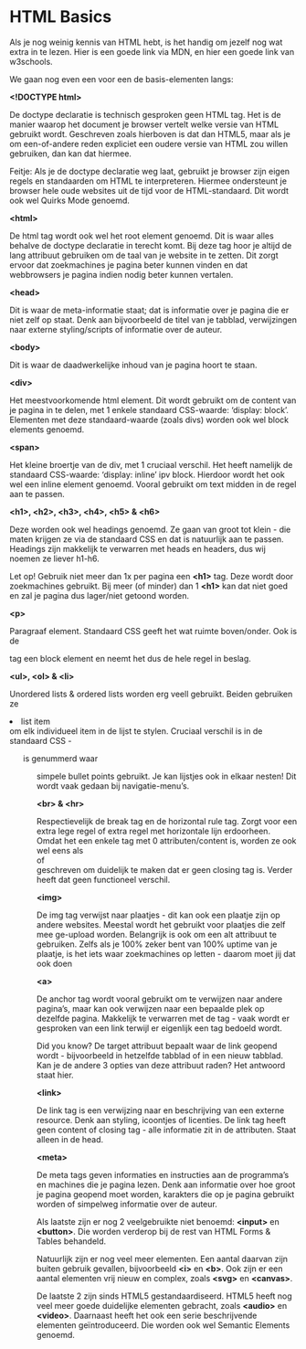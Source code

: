 # HTML Basics
Als je nog weinig kennis van HTML hebt, is het handig om jezelf nog wat extra in te lezen. Hier is een goede link via MDN, en hier een goede link van w3schools.

We gaan nog even een voor een de basis-elementen langs:

**\<!DOCTYPE html>**

De doctype declaratie is technisch gesproken geen HTML tag. Het is de manier waarop het document je browser vertelt welke versie van HTML gebruikt wordt. Geschreven zoals hierboven is dat dan HTML5, maar als je om een-of-andere reden expliciet een oudere versie van HTML zou willen gebruiken, dan kan dat hiermee.

Feitje: Als je de doctype declaratie weg laat, gebruikt je browser zijn eigen regels en standaarden om HTML te interpreteren. Hiermee ondersteunt je browser hele oude websites uit de tijd voor de HTML-standaard. Dit wordt ook wel Quirks Mode genoemd.


**\<html>**

De html tag wordt ook wel het root element genoemd. Dit is waar alles behalve de doctype declaratie in terecht komt. Bij deze tag hoor je altijd de lang attribuut gebruiken om de taal van je website in te zetten. Dit zorgt ervoor dat zoekmachines je pagina beter kunnen vinden en dat webbrowsers je pagina indien nodig beter kunnen vertalen.

**\<head>**

Dit is waar de meta-informatie staat; dat is informatie over je pagina die er niet zelf op staat. Denk aan bijvoorbeeld de titel van je tabblad, verwijzingen naar externe styling/scripts of informatie over de auteur.

**\<body>**

Dit is waar de daadwerkelijke inhoud van je pagina hoort te staan.

**\<div>**

Het meestvoorkomende html element. Dit wordt gebruikt om de content van je pagina in te delen, met 1 enkele standaard CSS-waarde: ‘display: block’. Elementen met deze standaard-waarde (zoals divs) worden ook wel block elements genoemd.

**\<span>**

Het kleine broertje van de div, met 1 cruciaal verschil. Het heeft namelijk de standaard CSS-waarde: ‘display: inline’ ipv block. Hierdoor wordt het ook wel een inline element genoemd. Vooral gebruikt om text <span>midden in de regel</span> aan te passen.

**\<h1>, \<h2>, \<h3>, \<h4>, \<h5> & \<h6>**

Deze worden ook wel headings genoemd. Ze gaan van groot tot klein - die maten krijgen ze via de standaard CSS en dat is natuurlijk aan te passen. Headings zijn makkelijk te verwarren met heads en headers, dus wij noemen ze liever h1-h6.

Let op! Gebruik niet meer dan 1x per pagina een **\<h1>** tag. Deze wordt door zoekmachines gebruikt. Bij meer (of minder) dan 1 **\<h1>** kan dat niet goed en zal je pagina dus lager/niet getoond worden.

**\<p>**

Paragraaf element. Standaard CSS geeft het wat ruimte boven/onder. Ook is de <p> tag een block element en neemt het dus de hele regel in beslag.

**\<ul>, \<ol> & \<li>**

Unordered lists & ordered lists worden erg veell gebruikt. Beiden gebruiken ze <li>list item</li> om elk individueel item in de lijst te stylen. Cruciaal verschil is in de standaard CSS - <ol> is genummerd waar <ul> simpele bullet points gebruikt. Je kan lijstjes ook in elkaar nesten! Dit wordt vaak gedaan bij navigatie-menu’s.

**\<br> & \<hr>**

Respectievelijk de break tag en de horizontal rule tag. Zorgt voor een extra lege regel of extra regel met horizontale lijn erdoorheen. Omdat het een enkele tag met 0 attributen/content is, worden ze ook wel eens als </br> of <br/> geschreven om duidelijk te maken dat er geen closing tag is. Verder heeft dat geen functioneel verschil.

**\<img>**

De img tag verwijst naar plaatjes - dit kan ook een plaatje zijn op andere websites. Meestal wordt het gebruikt voor plaatjes die zelf mee ge-upload worden. Belangrijk is ook om een alt attribuut te gebruiken. Zelfs als je 100% zeker bent van 100% uptime van je plaatje,  is het iets waar zoekmachines op letten -  daarom moet jij dat ook doen 

**\<a>**

De anchor tag wordt vooral gebruikt om te verwijzen naar andere pagina’s, maar kan ook verwijzen naar een bepaalde plek op dezelfde pagina. Makkelijk te verwarren met de <link> tag - vaak wordt er gesproken van een link terwijl er eigenlijk een <a> tag bedoeld wordt.

Did you know? De target attribuut bepaalt waar de link geopend wordt - bijvoorbeeld in hetzelfde tabblad of in een nieuw tabblad. Kan je de andere 3 opties van deze attribuut raden? Het antwoord staat hier.

**\<link>**

De link tag is een verwijzing naar en beschrijving van een externe resource. Denk aan styling, icoontjes of licenties. De link tag heeft geen content of closing tag - alle informatie zit in de attributen. Staat alleen in de head.

**\<meta>**

De meta tags geven informaties en instructies aan de programma’s en machines die je pagina lezen. Denk aan informatie over hoe groot je pagina geopend moet worden, karakters die op je pagina gebruikt worden of simpelweg informatie over de auteur.

Als laatste zijn er nog 2 veelgebruikte niet benoemd: **\<input>** en **\<button>**. Die worden verderop bij de rest van HTML Forms & Tables behandeld.

Natuurlijk zijn er nog veel meer elementen. Een aantal daarvan zijn buiten gebruik gevallen, bijvoorbeeld **\<i>** en **\<b>**. Ook zijn er een aantal elementen vrij nieuw en complex, zoals **\<svg>** en **\<canvas>**. 

De laatste 2 zijn sinds HTML5 gestandaardiseerd. HTML5 heeft nog veel meer goede duidelijke elementen gebracht, zoals **\<audio>** en **\<video>**. Daarnaast heeft het ook een serie beschrijvende elementen geïntroduceerd. Die worden ook wel Semantic Elements genoemd.